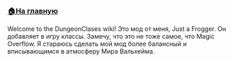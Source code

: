 ###  [🏠На главную](https://github.com/FroggerHH/Frogger-Tribe-Classes-WIKI)

Welcome to the DungeonClases wiki!
 Это мод от меня, Just a Frogger.
 Он добавляет в игру классы. Замечу, что это не тоже самое, что Magic Overflow.
Я стараюсь сделать мой мод более балансный и вписывающимся в атмосферу Мира Вальхейма.
